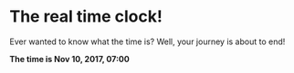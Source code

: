 # The real time clock!

Ever wanted to know what the time is? Well, your journey is about to end!

**The time is Nov 10, 2017, 07:00**